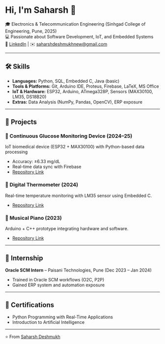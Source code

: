 # Hi, I'm Saharsh 👋  

🎓 Electronics & Telecommunication Engineering (Sinhgad College of Engineering, Pune, 2025)  
💻 Passionate about Software Development, IoT, and Embedded Systems  
🔗 [LinkedIn](www.linkedin.com/in/saharsh-deshmukh-57ab09272) | ✉️ saharshdeshmukhnew@gmail.com  

---

## 🛠️ Skills  
- **Languages:** Python, SQL, Embedded C, Java (basic)  
- **Tools & Platforms:** Git, Arduino IDE, Proteus, Firebase, LaTeX, MS Office 
- **IoT & Hardware:** ESP32, Arduino, ATmega328P, Sensors (MAX30100, LM35, DS18B20)  
- **Extras:** Data Analysis (NumPy, Pandas, OpenCV), ERP exposure  

---

## 🚀 Projects  
### 🔹 Continuous Glucose Monitoring Device (2024–25)  
IoT biomedical device (ESP32 + MAX30100) with Python-based data processing  
- Accuracy: ±6.33 mg/dL  
- Real-time data sync with Firebase  
- [Repository Link]()

### 🔹 Digital Thermometer (2024)  
Real-time temperature monitoring with LM35 sensor using Embedded C.  
- [Repository Link]()

### 🔹 Musical Piano (2023)  
Arduino + C++ prototype integrating hardware and software.  
- [Repository Link]()

---

## 💼 Internship  
**Oracle SCM Intern** – Paisani Technologies, Pune (Dec 2023 – Jan 2024)  
- Trained in Oracle SCM workflows (O2C, P2P)  
- Gained ERP system and automation exposure  

---

## 📜 Certifications  
- Python Programming with Real-Time Applications  
- Introduction to Artificial Intelligence  

---
⭐️ From [Saharsh Deshmukh]()  

